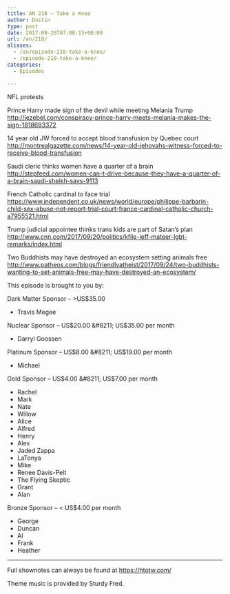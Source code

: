 ```yaml
---
title: AN 218 – Take a Knee
author: Dustin
type: post
date: 2017-09-26T07:00:13+00:00
url: /an/218/
aliases:
  - /an/episode-218-take-a-knee/
  - /episode-218-take-a-knee/
categories:
  - Episodes

---
```

<div id="buzzsprout-player-10552891"></div><script src="https://www.buzzsprout.com/1983601/10552891-episode-218-take-a-knee.js?container_id=buzzsprout-player-10552891&player=small" type="text/javascript" charset="utf-8"></script>
<!--more-->
NFL protests

Prince Harry made sign of the devil while meeting Melania Trump  
<http://jezebel.com/conspiracy-prince-harry-meets-melania-makes-the-sign-1818693372>

14 year old JW forced to accept blood transfusion by Quebec court  
 <http://montrealgazette.com/news/14-year-old-jehovahs-witness-forced-to-receive-blood-transfusion>

Saudi cleric thinks women have a quarter of a brain  
 <http://stepfeed.com/women-can-t-drive-because-they-have-a-quarter-of-a-brain-saudi-sheikh-says-9113>

French Catholic cardinal to face trial  
 <https://www.independent.co.uk/news/world/europe/philippe-barbarin-child-sex-abuse-not-report-trial-court-france-cardinal-catholic-church-a7955521.html>

Trump judicial appointee thinks trans kids are part of Satan’s plan  
 <http://www.cnn.com/2017/09/20/politics/kfile-jeff-mateer-lgbt-remarks/index.html>

Two Buddhists may have destroyed an ecosystem setting animals free  
 <http://www.patheos.com/blogs/friendlyatheist/2017/09/24/two-buddhists-wanting-to-set-animals-free-may-have-destroyed-an-ecosystem/>

This episode is brought to you by:

Dark Matter Sponsor &#8211; >US$35.00  
* Travis Megee  

Nuclear Sponsor &#8211; US$20.00 &#8211; US$35.00 per month  
* Darryl Goossen  

Platinum Sponsor &#8211; US$8.00 &#8211; US$19.00 per month  
* Michael  

Gold Sponsor &#8211; US$4.00 &#8211; US$7.00 per month  
* Rachel  
* Mark  
* Nate  
* Willow  
* Alice  
* Alfred  
* Henry  
* Alex  
* Jaded Zappa  
* LaTonya  
* Mike  
* Renee Davis-Pelt  
* The Flying Skeptic  
* Grant  
* Alan  

Bronze Sponsor &#8211; < US$4.00 per month  
* George  
* Duncan  
* Al  
* Frank  
* Heather

<hr width="500" />

Full shownotes can always be found at <https://htotw.com/>  

Theme music is provided by Sturdy Fred.